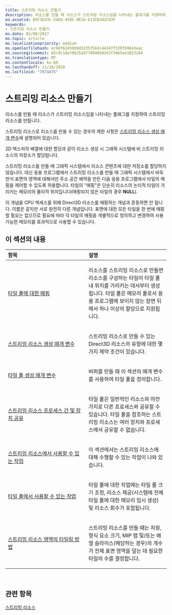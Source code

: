 ```yaml
---
title: 스트리밍 리소스 만들기
description: 리소스를 만들 때 리소스가 스트리밍 리소스임을 나타내는 플래그를 지정하여 스트리밍 리소스를 만듭니다.
ms.assetid: B3F3E43C-54D4-458C-9E16-E13CB382C83F
keywords:
- 스트리밍 리소스 만들기
ms.date: 02/08/2017
ms.topic: article
ms.localizationpriority: medium
ms.openlocfilehash: ec96f6245969d32357563c44107f539fb9043aac
ms.sourcegitcommit: b5c9c18e70625ab770946b8243f3465ee1013184
ms.translationtype: MT
ms.contentlocale: ko-KR
ms.lasthandoff: 11/28/2018
ms.locfileid: "7974475"
---
```

# <a name="creating-streaming-resources"></a>스트리밍 리소스 만들기


리소스를 만들 때 리소스가 스트리밍 리소스임을 나타내는 플래그를 지정하여 스트리밍 리소스를 만듭니다.

스트리밍 리소스로 리소스를 만들 수 있는 경우의 제한 사항은 [스트리밍 리소스 생성 매개 변수](streaming-resource-creation-parameters.md)에 설명되어 있습니다.

2D 텍스처의 배열에 대한 할당과 같이 리소스 생성 시 그래픽 시스템에 비 스트리밍 리소스의 저장소가 할당됩니다.

스트리밍 리소스를 만들 때 그래픽 시스템에서 리소스 콘텐츠에 대한 저장소를 할당하지 않습니다. 대신 응용 프로그램에서 스트리밍 리소스를 만들 때 그래픽 시스템에서 바둑판식 표면의 영역에 대해서만 주소 공간 예약을 만든 다음 응용 프로그램에서 타일의 매핑을 제어할 수 있도록 허용합니다. 타일의 "매핑"은 단순히 리소스의 논리적 타일이 가리키는 메모리의 물리적 위치입니다(매핑되지 않은 타일의 경우 **NULL**).

이 개념을 CPU 액세스를 위해 Direct3D 리소스를 매핑하는 개념과 혼동하면 안 됩니다. 이름은 같지만 서로 완전히 다른 개념입니다. 표면에 대한 모든 타일을 한 번에 매핑할 필요는 없으므로 필요에 따라 각 타일의 매핑을 개별적으로 정의하고 변경하여 사용 가능한 메모리를 효과적으로 사용할 수 있습니다.

## <a name="span-idin-this-sectionspanin-this-section"></a><span id="in-this-section"></span>이 섹션의 내용


<table>
<colgroup>
<col width="50%" />
<col width="50%" />
</colgroup>
<thead>
<tr class="header">
<th align="left">항목</th>
<th align="left">설명</th>
</tr>
</thead>
<tbody>
<tr class="odd">
<td align="left"><p><a href="mappings-are-into-a-tile-pool.md">타일 풀에 대한 매핑</a></p></td>
<td align="left"><p>리소스를 스트리밍 리소스로 만들면 리소스를 구성하는 타일이 타일 풀 내 위치를 가리키는 데서부터 생성됩니다. 타일 풀은 메모리 풀로서 응용 프로그램에 보이지 않는 장면 뒤에서 하나 이상의 할당으로 지원됩니다.</p></td>
</tr>
<tr class="even">
<td align="left"><p><a href="streaming-resource-creation-parameters.md">스트리밍 리소스 생성 매개 변수</a></p></td>
<td align="left"><p>스트리밍 리소스로 만들 수 있는 Direct3D 리소스의 유형에 대한 몇 가지 제약 조건이 있습니다.</p></td>
</tr>
<tr class="odd">
<td align="left"><p><a href="tile-pool-creation-parameters.md">타일 풀 생성 매개 변수</a></p></td>
<td align="left"><p>버퍼를 만들 때 이 섹션의 매개 변수를 사용하여 타일 풀을 정의합니다.</p></td>
</tr>
<tr class="even">
<td align="left"><p><a href="streaming-resource-cross-process-and-device-sharing.md">스트리밍 리소스 프로세스 간 및 장치 공유</a></p></td>
<td align="left"><p>타일 풀은 일반적인 리소스와 마찬가지로 다른 프로세스와 공유할 수 있습니다. 타일 풀을 참조하는 스트리밍 리소스는 여러 장치와 프로세스에서 공유할 수 없습니다.</p></td>
</tr>
<tr class="odd">
<td align="left"><p><a href="operations-available-on-streaming-resources.md">스트리밍 리소스에서 사용할 수 있는 작업</a></p></td>
<td align="left"><p>이 섹션에서는 스트리밍 리소스에 대해 수행할 수 있는 작업이 나와 있습니다.</p></td>
</tr>
<tr class="even">
<td align="left"><p><a href="operations-available-on-tile-pools.md">타일 풀에서 사용할 수 있는 작업</a></p></td>
<td align="left"><p>타일 풀에 대한 작업에는 타일 풀 크기 조정, 리소스 제공(시스템에 전체 타일 풀에 대한 메모리 임시 생성) 및 리소스 회수가 포함됩니다.</p></td>
</tr>
<tr class="odd">
<td align="left"><p><a href="how-a-streaming-resource-s-area-is-tiled.md">스트리밍 리소스 영역의 타일링 방법</a></p></td>
<td align="left"><p>스트리밍 리소스를 만들 때는 차원, 형식 요소 크기, MIP 맵 및/또는 배열 슬라이스(해당하는 경우)의 개수가 전체 표면 영역을 덮는 데 필요한 타일의 수를 결정합니다.</p></td>
</tr>
</tbody>
</table>

 

## <a name="span-idrelated-topicsspanrelated-topics"></a><span id="related-topics"></span>관련 항목


[스트리밍 리소스](streaming-resources.md)

 

 




